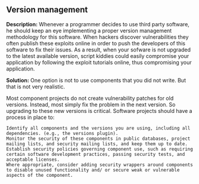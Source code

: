 
Version management
-------

**Description:**
Whenever a programmer decides to use third party software, he should keep an eye implementing a proper version management 
methodology for this software. When hackers discover vulnerabilities they often publish these exploits online in order to push
the developers of this software to fix their issues. As a result, when your sofware is not upgraded to the latest 
available version, script kiddies could easily compromise your application by following the exploit tutorials online, thus
compromising your application.


**Solution:**
One option is not to use components that you did not write. But that is not very realistic.

Most component projects do not create vulnerability patches for old versions. Instead, most simply fix the problem in the next version. So upgrading to these new versions is critical. Software projects should have a process in place to:

    Identify all components and the versions you are using, including all dependencies. (e.g., the versions plugin).
    Monitor the security of these components in public databases, project mailing lists, and security mailing lists, and keep them up to date.
    Establish security policies governing component use, such as requiring certain software development practices, passing security tests, and acceptable licenses.
    Where appropriate, consider adding security wrappers around components to disable unused functionality and/ or secure weak or vulnerable aspects of the component.


	